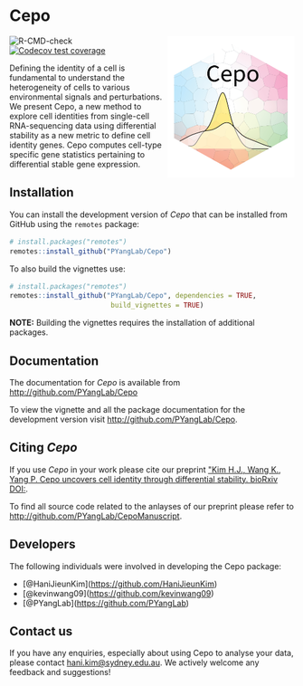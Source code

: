 Cepo
================

<img src="man/figures/Cepo_logo.png" align="right" width="225" height="250"/>

![R-CMD-check](https://github.com/PYangLab/Cepo/workflows/R-CMD-check/badge.svg)
[![Codecov test
coverage](https://codecov.io/gh/PYangLab/Cepo/branch/main/graph/badge.svg?token=sJROwPzwey)](https://codecov.io/gh/PYangLab/Cepo)


Defining the identity of a cell is fundamental to understand the
heterogeneity of cells to various environmental signals and
perturbations. We present Cepo, a new method to explore cell identities
from single-cell RNA-sequencing data using differential stability as a
new metric to define cell identity genes. Cepo computes cell-type
specific gene statistics pertaining to differential stable gene
expression.


## Installation

You can install the development version of *Cepo* that can be installed
from GitHub using the `remotes` package:

``` r
# install.packages("remotes")
remotes::install_github("PYangLab/Cepo")
```

To also build the vignettes use:

``` r
# install.packages("remotes")
remotes::install_github("PYangLab/Cepo", dependencies = TRUE,
                         build_vignettes = TRUE)
```

**NOTE:** Building the vignettes requires the installation of additional
packages.

## Documentation

The documentation for *Cepo* is available from
<http://github.com/PYangLab/Cepo>

To view the vignette and all the package documentation for the
development version visit <http://github.com/PYangLab/Cepo>.

## Citing *Cepo*

If you use *Cepo* in your work please cite our preprint ["Kim H.J., Wang
K., Yang P. Cepo uncovers cell identity through
differential stability. bioRxiv DOI:](https://www.biorxiv.org/content/10.1101/2021.01.10.426138v1).

To find all source code related to the anlayses of our preprint please refer to <http://github.com/PYangLab/CepoManuscript>.





## Developers

The following individuals were involved in developing the Cepo package:

  - \[@HaniJieunKim\](<https://github.com/HaniJieunKim>)
  - \[@kevinwang09\](<https://github.com/kevinwang09>)
  - \[@PYangLab\](<https://github.com/PYangLab>)

## Contact us

If you have any enquiries, especially about using Cepo to analyse your
data, please contact <hani.kim@sydney.edu.au>. We actively welcome any
feedback and suggestions\!
